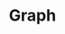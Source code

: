 ---
layout: tag
permalink: /tags/graph/
taxonomy: Graph
title: "Graph"

author_profile: true
sidebar:
  nav: "docs"
---